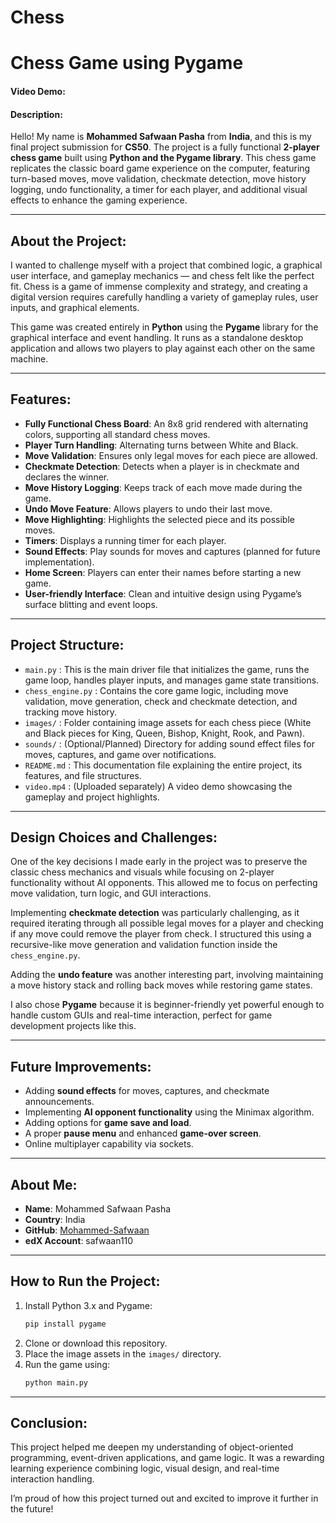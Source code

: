 # Chess
# Chess Game using Pygame  
#### Video Demo: <URL HERE>  
#### Description:

Hello! My name is **Mohammed Safwaan Pasha** from **India**, and this is my final project submission for **CS50**. The project is a fully functional **2-player chess game** built using **Python and the Pygame library**. This chess game replicates the classic board game experience on the computer, featuring turn-based moves, move validation, checkmate detection, move history logging, undo functionality, a timer for each player, and additional visual effects to enhance the gaming experience.

---

## About the Project:

I wanted to challenge myself with a project that combined logic, a graphical user interface, and gameplay mechanics — and chess felt like the perfect fit. Chess is a game of immense complexity and strategy, and creating a digital version requires carefully handling a variety of gameplay rules, user inputs, and graphical elements.

This game was created entirely in **Python** using the **Pygame** library for the graphical interface and event handling. It runs as a standalone desktop application and allows two players to play against each other on the same machine.

---

## Features:

- **Fully Functional Chess Board**: An 8x8 grid rendered with alternating colors, supporting all standard chess moves.
- **Player Turn Handling**: Alternating turns between White and Black.
- **Move Validation**: Ensures only legal moves for each piece are allowed.
- **Checkmate Detection**: Detects when a player is in checkmate and declares the winner.
- **Move History Logging**: Keeps track of each move made during the game.
- **Undo Move Feature**: Allows players to undo their last move.
- **Move Highlighting**: Highlights the selected piece and its possible moves.
- **Timers**: Displays a running timer for each player.
- **Sound Effects**: Play sounds for moves and captures (planned for future implementation).
- **Home Screen**: Players can enter their names before starting a new game.
- **User-friendly Interface**: Clean and intuitive design using Pygame’s surface blitting and event loops.

---

## Project Structure:

- `main.py` : This is the main driver file that initializes the game, runs the game loop, handles player inputs, and manages game state transitions.
- `chess_engine.py` : Contains the core game logic, including move validation, move generation, check and checkmate detection, and tracking move history.
- `images/` : Folder containing image assets for each chess piece (White and Black pieces for King, Queen, Bishop, Knight, Rook, and Pawn).
- `sounds/` : (Optional/Planned) Directory for adding sound effect files for moves, captures, and game over notifications.
- `README.md` : This documentation file explaining the entire project, its features, and file structures.
- `video.mp4` : (Uploaded separately) A video demo showcasing the gameplay and project highlights.

---

## Design Choices and Challenges:

One of the key decisions I made early in the project was to preserve the classic chess mechanics and visuals while focusing on 2-player functionality without AI opponents. This allowed me to focus on perfecting move validation, turn logic, and GUI interactions.

Implementing **checkmate detection** was particularly challenging, as it required iterating through all possible legal moves for a player and checking if any move could remove the player from check. I structured this using a recursive-like move generation and validation function inside the `chess_engine.py`.

Adding the **undo feature** was another interesting part, involving maintaining a move history stack and rolling back moves while restoring game states.

I also chose **Pygame** because it is beginner-friendly yet powerful enough to handle custom GUIs and real-time interaction, perfect for game development projects like this.

---

## Future Improvements:

- Adding **sound effects** for moves, captures, and checkmate announcements.
- Implementing **AI opponent functionality** using the Minimax algorithm.
- Adding options for **game save and load**.
- A proper **pause menu** and enhanced **game-over screen**.
- Online multiplayer capability via sockets.

---

## About Me:

- **Name**: Mohammed Safwaan Pasha  
- **Country**: India  
- **GitHub**: [Mohammed-Safwaan](https://github.com/Mohammed-Safwaan)  
- **edX Account**: safwaan110  

---

## How to Run the Project:

1. Install Python 3.x and Pygame:
    ```bash
    pip install pygame
    ```
2. Clone or download this repository.
3. Place the image assets in the `images/` directory.
4. Run the game using:
    ```bash
    python main.py
    ```

---

## Conclusion:

This project helped me deepen my understanding of object-oriented programming, event-driven applications, and game logic. It was a rewarding learning experience combining logic, visual design, and real-time interaction handling.

I’m proud of how this project turned out and excited to improve it further in the future!

